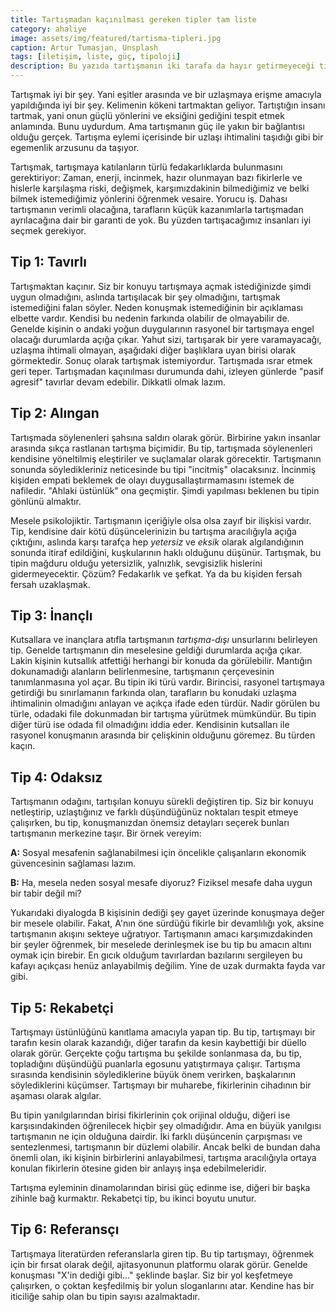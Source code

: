 ```yaml
---
title: Tartışmadan kaçınılması gereken tipler tam liste
category: ahaliye
image: assets/img/featured/tartisma-tipleri.jpg
caption: Artur Tumasjan, Unsplash
tags: [iletişim, liste, güç, tipoloji]
description: Bu yazıda tartışmanın iki tarafa da hayır getirmeyeceği tipleri sıralıyorum. Bu insanlarla tartışmaya girecek gibi olduğunuzda uzaklaşın.
--- 
```


Tartışmak iyi bir şey. Yani eşitler arasında ve bir uzlaşmaya erişme amacıyla yapıldığında iyi bir şey. Kelimenin kökeni tartmaktan geliyor. Tartıştığın insanı tartmak, yani onun güçlü yönlerini ve eksiğini gediğini tespit etmek anlamında. Bunu uydurdum. Ama tartışmanın güç ile yakın bir bağlantısı olduğu gerçek. Tartışma eylemi içerisinde bir uzlaşı ihtimalini taşıdığı gibi bir egemenlik arzusunu da taşıyor. 

Tartışmak, tartışmaya katılanların türlü fedakarlıklarda bulunmasını gerektiriyor: Zaman, enerji, incinmek, hazır olunmayan bazı fikirlerle ve hislerle karşılaşma riski, değişmek, karşımızdakinin bilmediğimiz ve belki bilmek istemediğimiz yönlerini öğrenmek vesaire. Yorucu iş. Dahası tartışmanın verimli olacağına, tarafların küçük kazanımlarla tartışmadan ayrılacağına dair bir garanti de yok. Bu yüzden tartışacağımız insanları iyi seçmek gerekiyor. 

## Tip 1: Tavırlı

Tartışmaktan kaçınır. Siz bir konuyu tartışmaya açmak istediğinizde şimdi uygun olmadığını, aslında tartışılacak bir şey olmadığını, tartışmak istemediğini falan söyler. Neden konuşmak istemediğinin bir açıklaması elbette vardır. Kendisi bu nedenin farkında olabilir de olmayabilir de. Genelde kişinin o andaki yoğun duygularının rasyonel bir tartışmaya engel olacağı durumlarda açığa çıkar. Yahut sizi, tartışarak bir yere varamayacağı, uzlaşma ihtimali olmayan, aşağıdaki diğer başlıklara uyan birisi olarak görmektedir. Sonuç olarak tartışmak istemiyordur. Tartışmada ısrar etmek geri teper. Tartışmadan kaçınılması durumunda dahi, izleyen günlerde "pasif agresif" tavırlar devam edebilir. Dikkatli olmak lazım. 

## Tip 2: Alıngan

Tartışmada söylenenleri şahsına saldırı olarak görür. Birbirine yakın insanlar arasında sıkça rastlanan tartışma biçimidir. Bu tip, tartışmada söylenenleri kendisine yöneltilmiş eleştiriler ve suçlamalar olarak görecektir. Tartışmanın sonunda söyledikleriniz neticesinde bu tipi "incitmiş" olacaksınız. İncinmiş kişiden empati beklemek de olayı duygusallaştırmamasını istemek de nafiledir. "Ahlaki üstünlük" ona geçmiştir. Şimdi yapılması beklenen bu tipin gönlünü almaktır. 

Mesele psikolojiktir. Tartışmanın içeriğiyle olsa olsa zayıf bir ilişkisi vardır. Tip, kendisine dair kötü düşüncelerinizin bu tartışma aracılığıyla açığa çıktığını, aslında karşı tarafça hep _yetersiz_ ve _eksik_ olarak algılandığının sonunda itiraf edildiğini, kuşkularının haklı olduğunu düşünür. Tartışmak, bu tipin mağduru olduğu yetersizlik, yalnızlık, sevgisizlik hislerini gidermeyecektir. Çözüm? Fedakarlık ve şefkat. Ya da bu kişiden fersah fersah uzaklaşmak.

## Tip 3: İnançlı

Kutsallara ve inançlara atıfla tartışmanın _tartışma-dışı_ unsurlarını belirleyen tip. Genelde tartışmanın din meselesine geldiği durumlarda açığa çıkar. Lakin kişinin kutsallık atfettiği herhangi bir konuda da görülebilir. Mantığın dokunamadığı alanların belirlenmesine, tartışmanın çerçevesinin tanımlanmasına yol açar. Bu tipin iki türü vardır. Birincisi, rasyonel tartışmaya getirdiği bu sınırlamanın farkında olan, tarafların bu konudaki uzlaşma ihtimalinin olmadığını anlayan ve açıkça ifade eden türdür. Nadir görülen bu türle, odadaki file dokunmadan bir tartışma yürütmek mümkündür. Bu tipin diğer türü ise odada fil olmadığını iddia eder. Kendisinin kutsalları ile rasyonel konuşmanın arasında bir çelişkinin olduğunu göremez. Bu türden kaçın.

## Tip 4: Odaksız

Tartışmanın odağını, tartışılan konuyu sürekli değiştiren tip. Siz bir konuyu netleştirip, uzlaştığınız ve farklı düşündüğünüz noktaları tespit etmeye çalışırken, bu tip, konuşmanızdan önemsiz detayları seçerek bunları tartışmanın merkezine taşır. Bir örnek vereyim:

__A:__ Sosyal mesafenin sağlanabilmesi için öncelikle çalışanların ekonomik güvencesinin sağlaması lazım. 

__B:__ Ha, mesela neden sosyal mesafe diyoruz? Fiziksel mesafe daha uygun bir tabir değil mi?

Yukarıdaki diyalogda B kişisinin dediği şey gayet üzerinde konuşmaya değer bir mesele olabilir. Fakat, A'nın öne sürdüğü fikirle bir devamlılığı yok, aksine tartışmanın akışını sekteye uğratıyor. Tartışmanın amacı karşımızdakinden bir şeyler öğrenmek, bir meselede derinleşmek ise bu tip bu amacın altını oymak için birebir. En gıcık olduğum tavırlardan bazılarını sergileyen bu kafayı açıkçası henüz anlayabilmiş değilim. Yine de uzak durmakta fayda var gibi.

## Tip 5: Rekabetçi

Tartışmayı üstünlüğünü kanıtlama amacıyla yapan tip. Bu tip, tartışmayı bir tarafın kesin olarak kazandığı, diğer tarafın da kesin kaybettiği bir düello olarak görür. Gerçekte çoğu tartışma bu şekilde sonlanmasa da, bu tip, topladığını düşündüğü puanlarla egosunu yatıştırmaya çalışır. Tartışma sırasında kendisinin söylediklerine büyük önem verirken, başkalarının söylediklerini küçümser. Tartışmayı bir muharebe, fikirlerinin cihadının bir aşaması olarak algılar.

Bu tipin yanılgılarından birisi fikirlerinin çok orijinal olduğu, diğeri ise karşısındakinden öğrenilecek hiçbir şey olmadığıdır. Ama en büyük yanılgısı tartışmanın ne için olduğuna dairdir. İki farklı düşüncenin çarpışması ve sentezlenmesi, tartışmanın bir düzlemi olabilir. Ancak belki de bundan daha önemli olan, iki kişinin birbirlerini anlayabilmesi, tartışma aracılığıyla ortaya konulan fikirlerin ötesine giden bir anlayış inşa edebilmeleridir. 

Tartışma eyleminin dinamolarından birisi güç edinme ise, diğeri bir başka zihinle bağ kurmaktır. Rekabetçi tip, bu ikinci boyutu unutur.

## Tip 6: Referansçı

Tartışmaya literatürden referanslarla giren tip. Bu tip tartışmayı, öğrenmek için bir fırsat olarak değil, ajitasyonunun platformu olarak görür. Genelde konuşması "X'in dediği gibi..." şeklinde başlar. Siz bir yol keşfetmeye çalışırken, o çoktan keşfedilmiş bir yolun sloganlarını atar. Kendine has bir iticiliğe sahip olan bu tipin sayısı azalmaktadır.
